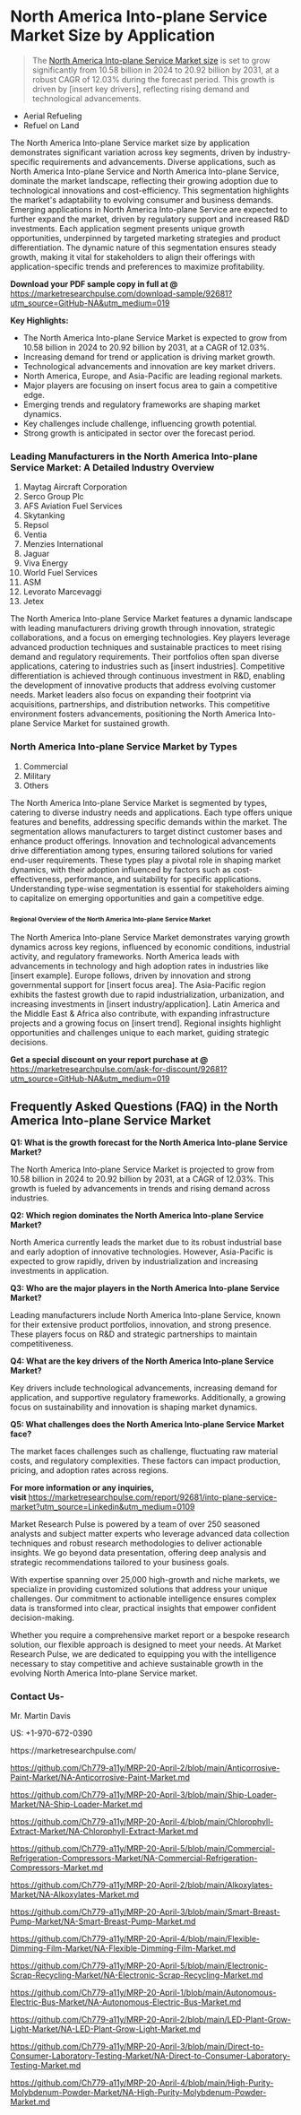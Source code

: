 <h1>North America Into-plane Service Market&nbsp;Size by Application</h1><blockquote><p>The <a href="https://marketresearchpulse.com/download-sample/92681?utm_source=GitHub-NA&amp;utm_medium=019">North America Into-plane Service Market size</a> is set to grow significantly from 10.58 billion in 2024 to 20.92 billion by 2031, at a robust CAGR of 12.03% during the forecast period. This growth is driven by [insert key drivers], reflecting rising demand and technological advancements.</p></blockquote><ul><li>Aerial Refueling<li> Refuel on Land</li></ul><p>The North America Into-plane Service market size by application demonstrates significant variation across key segments, driven by industry-specific requirements and advancements. Diverse applications, such as North America Into-plane Service and North America Into-plane Service, dominate the market landscape, reflecting their growing adoption due to technological innovations and cost-efficiency. This segmentation highlights the market's adaptability to evolving consumer and business demands. Emerging applications in North America Into-plane Service are expected to further expand the market, driven by regulatory support and increased R&D investments. Each application segment presents unique growth opportunities, underpinned by targeted marketing strategies and product differentiation. The dynamic nature of this segmentation ensures steady growth, making it vital for stakeholders to align their offerings with application-specific trends and preferences to maximize profitability.</p><p><strong>Download your PDF sample copy in full at @ </strong><a href="https://marketresearchpulse.com/download-sample/92681?utm_source=GitHub-NA&amp;utm_medium=019">https://marketresearchpulse.com/download-sample/92681?utm_source=GitHub-NA&amp;utm_medium=019</a></p><p><strong>Key Highlights: </strong></p><ul><li>The North America Into-plane Service Market is expected to grow from 10.58 billion in 2024 to 20.92 billion by 2031, at a CAGR of 12.03%.</li><li>Increasing demand for trend or application is driving market growth.</li><li>Technological advancements and innovation are key market drivers.</li><li>North America, Europe, and Asia-Pacific are leading regional markets.</li><li>Major players are focusing on insert focus area to gain a competitive edge.</li><li>Emerging trends and regulatory frameworks are shaping market dynamics.</li><li>Key challenges include challenge, influencing growth potential.</li><li>Strong growth is anticipated in sector over the forecast period.</li></ul><h3>Leading Manufacturers in the North America Into-plane Service Market: A Detailed Industry Overview</h3><ol><li>Maytag Aircraft Corporation</li><li>Serco Group Plc</li><li>AFS Aviation Fuel Services</li><li>Skytanking</li><li>Repsol</li><li>Ventia</li><li>Menzies International</li><li>Jaguar</li><li>Viva Energy</li><li>World Fuel Services</li><li>ASM</li><li>Levorato Marcevaggi</li><li>Jetex</li></ol><div class="flex max-w-full flex-col flex-grow"><div class="min-h-8 text-message flex w-full flex-col items-end gap-2 whitespace-normal break-words [.text-message+&amp;]:mt-5" dir="auto" data-message-author-role="assistant" data-message-id="fd8432e4-4910-450d-b182-61b7bfb0a01f" data-message-model-slug="gpt-4o"><div class="flex w-full flex-col gap-1 empty:hidden first:pt-[3px]"><div class="markdown prose w-full break-words dark:prose-invert light"><p>The North America Into-plane Service Market features a dynamic landscape with leading manufacturers driving growth through innovation, strategic collaborations, and a focus on emerging technologies. Key players leverage advanced production techniques and sustainable practices to meet rising demand and regulatory requirements. Their portfolios often span diverse applications, catering to industries such as [insert industries]. Competitive differentiation is achieved through continuous investment in R&amp;D, enabling the development of innovative products that address evolving customer needs. Market leaders also focus on expanding their footprint via acquisitions, partnerships, and distribution networks. This competitive environment fosters advancements, positioning the North America Into-plane Service Market for sustained growth.</p></div></div></div></div><h3>North America Into-plane Service Market by Types</h3><ol><li>Commercial<li> Military<li> Others</li></ol><div class="flex max-w-full flex-col flex-grow"><div class="min-h-8 text-message flex w-full flex-col items-end gap-2 whitespace-normal break-words [.text-message+&amp;]:mt-5" dir="auto" data-message-author-role="assistant" data-message-id="084470be-0bb7-4664-bddf-5156b4f41249" data-message-model-slug="gpt-4o-mini"><div class="flex w-full flex-col gap-1 empty:hidden first:pt-[3px]"><div class="markdown prose w-full break-words dark:prose-invert light"><p>The North America Into-plane Service Market is segmented by types, catering to diverse industry needs and applications. Each type offers unique features and benefits, addressing specific demands within the market. The segmentation allows manufacturers to target distinct customer bases and enhance product offerings. Innovation and technological advancements drive differentiation among types, ensuring tailored solutions for varied end-user requirements. These types play a pivotal role in shaping market dynamics, with their adoption influenced by factors such as cost-effectiveness, performance, and suitability for specific applications. Understanding type-wise segmentation is essential for stakeholders aiming to capitalize on emerging opportunities and gain a competitive edge.</p></div></div></div></div><h3><span style="font-size: 11px;">Regional Overview of the North America Into-plane Service Market</span></h3><div class="flex max-w-full flex-col flex-grow"><div class="min-h-8 text-message flex w-full flex-col items-end gap-2 whitespace-normal break-words [.text-message+&amp;]:mt-5" dir="auto" data-message-author-role="assistant" data-message-id="e9038762-ce64-4e30-91c9-9bd413514231" data-message-model-slug="gpt-4o-mini"><div class="flex w-full flex-col gap-1 empty:hidden first:pt-[3px]"><div class="markdown prose w-full break-words dark:prose-invert light"><p>The North America Into-plane Service Market demonstrates varying growth dynamics across key regions, influenced by economic conditions, industrial activity, and regulatory frameworks. North America leads with advancements in technology and high adoption rates in industries like [insert example]. Europe follows, driven by innovation and strong governmental support for [insert focus area]. The Asia-Pacific region exhibits the fastest growth due to rapid industrialization, urbanization, and increasing investments in [insert industry/application]. Latin America and the Middle East &amp; Africa also contribute, with expanding infrastructure projects and a growing focus on [insert trend]. Regional insights highlight opportunities and challenges unique to each market, guiding strategic decisions.</p></div></div></div></div><p><strong>Get a special discount on your report purchase at @ </strong><a href="https://marketresearchpulse.com/ask-for-discount/92681?utm_source=GitHub-NA&amp;utm_medium=019">https://marketresearchpulse.com/ask-for-discount/92681?utm_source=GitHub-NA&amp;utm_medium=019</a></p><h2>Frequently Asked Questions (FAQ) in the North America Into-plane Service Market</h2><p><strong>Q1: What is the growth forecast for the North America Into-plane Service Market?</strong></p><p>The North America Into-plane Service Market is projected to grow from 10.58 billion in 2024 to 20.92 billion by 2031, at a CAGR of 12.03%. This growth is fueled by advancements in trends and rising demand across industries.</p><p><strong>Q2: Which region dominates the North America Into-plane Service Market?</strong></p><p>North America currently leads the market due to its robust industrial base and early adoption of innovative technologies. However, Asia-Pacific is expected to grow rapidly, driven by industrialization and increasing investments in application.</p><p><strong>Q3: Who are the major players in the North America Into-plane Service Market?</strong></p><p>Leading manufacturers include North America Into-plane Service, known for their extensive product portfolios, innovation, and strong presence. These players focus on R&amp;D and strategic partnerships to maintain competitiveness.</p><p><strong>Q4: What are the key drivers of the North America Into-plane Service Market?</strong></p><p>Key drivers include technological advancements, increasing demand for application, and supportive regulatory frameworks. Additionally, a growing focus on sustainability and innovation is shaping market dynamics.</p><p><strong>Q5: What challenges does the North America Into-plane Service Market face?</strong></p><p>The market faces challenges such as challenge, fluctuating raw material costs, and regulatory complexities. These factors can impact production, pricing, and adoption rates across regions.</p><p><strong>For more information or any inquiries, visit&nbsp;</strong><a href="https://marketresearchpulse.com/report/92681/into-plane-service-market?utm_source=Linkedin&utm_medium=0109">https://marketresearchpulse.com/report/92681/into-plane-service-market?utm_source=Linkedin&utm_medium=0109</a></p><p>Market Research Pulse is powered by a team of over 250 seasoned analysts and subject matter experts who leverage advanced data collection techniques and robust research methodologies to deliver actionable insights. We go beyond data presentation, offering deep analysis and strategic recommendations tailored to your business goals.</p><p>With expertise spanning over 25,000 high-growth and niche markets, we specialize in providing customized solutions that address your unique challenges. Our commitment to actionable intelligence ensures complex data is transformed into clear, practical insights that empower confident decision-making.</p><p>Whether you require a comprehensive market report or a bespoke research solution, our flexible approach is designed to meet your needs. At Market Research Pulse, we are dedicated to equipping you with the intelligence necessary to stay competitive and achieve sustainable growth in the evolving North America Into-plane Service market.</p><h3><strong>Contact Us-</strong></h3><p>Mr. Martin Davis</p><p>US: +1-970-672-0390</p><p>https://marketresearchpulse.com/</p><p><a href="https://github.com/Ch779-a11y/MRP-20-April-2/blob/main/Anticorrosive-Paint-Market/NA-Anticorrosive-Paint-Market.md">https://github.com/Ch779-a11y/MRP-20-April-2/blob/main/Anticorrosive-Paint-Market/NA-Anticorrosive-Paint-Market.md</a></p><p><a href="https://github.com/Ch779-a11y/MRP-20-April-3/blob/main/Ship-Loader-Market/NA-Ship-Loader-Market.md">https://github.com/Ch779-a11y/MRP-20-April-3/blob/main/Ship-Loader-Market/NA-Ship-Loader-Market.md</a></p><p><a href="https://github.com/Ch779-a11y/MRP-20-April-4/blob/main/Chlorophyll-Extract-Market/NA-Chlorophyll-Extract-Market.md">https://github.com/Ch779-a11y/MRP-20-April-4/blob/main/Chlorophyll-Extract-Market/NA-Chlorophyll-Extract-Market.md</a></p><p><a href="https://github.com/Ch779-a11y/MRP-20-April-5/blob/main/Commercial-Refrigeration-Compressors-Market/NA-Commercial-Refrigeration-Compressors-Market.md">https://github.com/Ch779-a11y/MRP-20-April-5/blob/main/Commercial-Refrigeration-Compressors-Market/NA-Commercial-Refrigeration-Compressors-Market.md</a></p><p><a href="https://github.com/Ch779-a11y/MRP-20-April-2/blob/main/Alkoxylates-Market/NA-Alkoxylates-Market.md">https://github.com/Ch779-a11y/MRP-20-April-2/blob/main/Alkoxylates-Market/NA-Alkoxylates-Market.md</a></p><p><a href="https://github.com/Ch779-a11y/MRP-20-April-3/blob/main/Smart-Breast-Pump-Market/NA-Smart-Breast-Pump-Market.md">https://github.com/Ch779-a11y/MRP-20-April-3/blob/main/Smart-Breast-Pump-Market/NA-Smart-Breast-Pump-Market.md</a></p><p><a href="https://github.com/Ch779-a11y/MRP-20-April-4/blob/main/Flexible-Dimming-Film-Market/NA-Flexible-Dimming-Film-Market.md">https://github.com/Ch779-a11y/MRP-20-April-4/blob/main/Flexible-Dimming-Film-Market/NA-Flexible-Dimming-Film-Market.md</a></p><p><a href="https://github.com/Ch779-a11y/MRP-20-April-5/blob/main/Electronic-Scrap-Recycling-Market/NA-Electronic-Scrap-Recycling-Market.md">https://github.com/Ch779-a11y/MRP-20-April-5/blob/main/Electronic-Scrap-Recycling-Market/NA-Electronic-Scrap-Recycling-Market.md</a></p><p><a href="https://github.com/Ch779-a11y/MRP-20-April-1/blob/main/Autonomous-Electric-Bus-Market/NA-Autonomous-Electric-Bus-Market.md">https://github.com/Ch779-a11y/MRP-20-April-1/blob/main/Autonomous-Electric-Bus-Market/NA-Autonomous-Electric-Bus-Market.md</a></p><p><a href="https://github.com/Ch779-a11y/MRP-20-April-2/blob/main/LED-Plant-Grow-Light-Market/NA-LED-Plant-Grow-Light-Market.md">https://github.com/Ch779-a11y/MRP-20-April-2/blob/main/LED-Plant-Grow-Light-Market/NA-LED-Plant-Grow-Light-Market.md</a></p><p><a href="https://github.com/Ch779-a11y/MRP-20-April-3/blob/main/Direct-to-Consumer-Laboratory-Testing-Market/NA-Direct-to-Consumer-Laboratory-Testing-Market.md">https://github.com/Ch779-a11y/MRP-20-April-3/blob/main/Direct-to-Consumer-Laboratory-Testing-Market/NA-Direct-to-Consumer-Laboratory-Testing-Market.md</a></p><p><a href="https://github.com/Ch779-a11y/MRP-20-April-4/blob/main/High-Purity-Molybdenum-Powder-Market/NA-High-Purity-Molybdenum-Powder-Market.md">https://github.com/Ch779-a11y/MRP-20-April-4/blob/main/High-Purity-Molybdenum-Powder-Market/NA-High-Purity-Molybdenum-Powder-Market.md</a></p>
